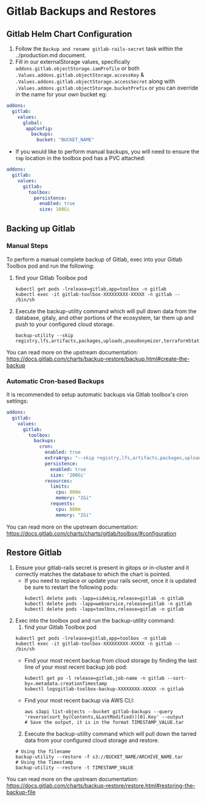 # Gitlab Backups and Restores

## Gitlab Helm Chart Configuration
1. Follow the `Backup and rename gitlab-rails-secret` task within the ../production.md document.
1. Fill in our externalStorage values, specifically `addons.gitlab.objectStorage.iamProfile` or both `.Values.addons.gitlab.objectStorage.accessKey` & `.Values.addons.gitlab.objectStorage.accessSecret` along with `.Values.addons.gitlab.objectStorage.bucketPrefix` or you can override in the name for your own bucket eg:
```yaml
addons:
  gitlab:
    values:
      global:
       appConfig:
         backups:
           bucket: "BUCKET_NAME"
```
* If you would like to perform manual backups, you will need to ensure the `tmp` location in the toolbox pod has a PVC attached:
```yaml
addons:
  gitlab:
    values:
      gitlab:
        toolbox:
          persistence:
            enabled: true
            size: 100Gi 
```

## Backing up Gitlab

### Manual Steps
To perform a manual complete backup of Gitlab, exec into your Gitlab Toolbox pod and run the following:
  1. find your Gitlab Toolbox pod 
     ```
     kubectl get pods -lrelease=gitlab,app=toolbox -n gitlab
     kubectl exec -it gitlab-toolbox-XXXXXXXXX-XXXXX -n gitlab -- /bin/sh
     ```
  1. Execute the backup-utility command which will pull down data from the database, gitaly, and other portions of the ecosystem, tar them up and push to your configured cloud storage.
     ```
     backup-utility --skip registry,lfs,artifacts,packages,uploads,pseudonymizer,terraformState,backups
     ```

You can read more on the upstream documentation: https://docs.gitlab.com/charts/backup-restore/backup.html#create-the-backup

### Automatic Cron-based Backups
It is recommended to setup automatic backups via Gitlab toolbox's cron settings:
```yaml
addons:
  gitlab:
    values:
      gitlab:
        toolbox:
          backups:
            cron:
              enabled: true
              extraArgs: "--skip registry,lfs,artifacts,packages,uploads,pseudonymizer,terraformState,backups"
              persistence:
                enabled: true
                size: '200Gi'
              resources:
                limits:
                  cpu: 800m
                  memory: "2Gi"
                requests:
                  cpu: 800m
                  memory: "2Gi" 
```
You can read more on the upstream documentation: https://docs.gitlab.com/charts/charts/gitlab/toolbox/#configuration

## Restore Gitlab
1. Ensure your gitlab-rails secret is present in gitops or in-cluster and it correctly matches the database to which the chart is pointed.
   * If you need to replace or update your rails secret, once it is updated be sure to restart the following pods:
     ```
     kubectl delete pods -lapp=sidekiq,release=gitlab -n gitlab
     kubectl delete pods -lapp=webservice,release=gitlab -n gitlab
     kubectl delete pods -lapp=toolbox,release=gitlab -n gitlab
     ```
2. Exec into the toolbox pod and run the backup-utility command:
   1. find your Gitlab Toolbox pod 
     ```
     kubectl get pods -lrelease=gitlab,app=toolbox -n gitlab
     kubectl exec -it gitlab-toolbox-XXXXXXXXX-XXXXX -n gitlab -- /bin/sh
     ```
   * Find your most recent backup from cloud storage by finding the last line of your most recent backup job pod:
      ```
      kubectl get po -l release=gitlab,job-name -n gitlab --sort-by=.metadata.creationTimestamp
      kubectl logsgitlab-toolbox-backup-XXXXXXXX-XXXXX -n gitlab
      ```
   * Find your most recent backup via AWS CLI:
      ```
      aws s3api list-objects --bucket gitlab-backups --query 'reverse(sort_by(Contents,&LastModified))[0].Key' --output 
      # Save the output, it is in the format TIMESTAMP_VALUE.tar
      ```
   2. Execute the backup-utility command which will pull down the tarred data from your configured cloud storage and restore.
     ```
     # Using the filename
     backup-utility --restore -f s3://BUCKET_NAME/ARCHIVE_NAME.tar
     # Using the Timestamp
     backup-utility --restore -t TIMESTAMP_VALUE
     ```
You can read more on the upstream documentation: https://docs.gitlab.com/charts/backup-restore/restore.html#restoring-the-backup-file
